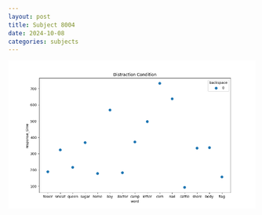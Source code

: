 ```yaml
---
layout: post
title: Subject 8004
date: 2024-10-08
categories: subjects
---
```


![](data/8004/run-7/8004_rt_acc_fuzzy_delay.png)
